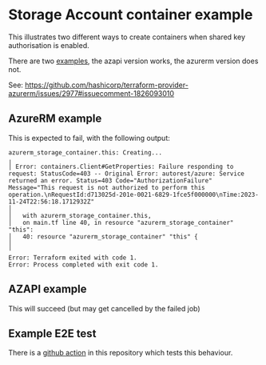 # Storage Account container example

This illustrates two different ways to create containers when shared key authorisation is enabled.

There are two [examples](./examples), the azapi version works, the azurerm version does not.

See: <https://github.com/hashicorp/terraform-provider-azurerm/issues/2977#issuecomment-1826093010>

## AzureRM example

This is expected to fail, with the following output:

```
azurerm_storage_container.this: Creating...
╷
│ Error: containers.Client#GetProperties: Failure responding to request: StatusCode=403 -- Original Error: autorest/azure: Service returned an error. Status=403 Code="AuthorizationFailure" Message="This request is not authorized to perform this operation.\nRequestId:d713025d-201e-0021-6829-1fce5f000000\nTime:2023-11-24T22:56:18.1712932Z"
│ 
│   with azurerm_storage_container.this,
│   on main.tf line 40, in resource "azurerm_storage_container" "this":
│   40: resource "azurerm_storage_container" "this" {
│ 
╵
Error: Terraform exited with code 1.
Error: Process completed with exit code 1.
```

## AZAPI example

This will succeed (but may get cancelled by the failed job)

## Example E2E test

There is a [github action](.github/workflows/e2e.yml) in this repository which tests this behaviour.
